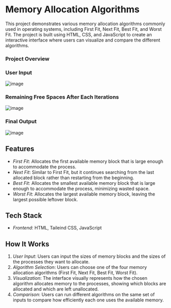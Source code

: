 # Memory Allocation Algorithms

This project demonstrates various memory allocation algorithms commonly used in operating systems, including First Fit, Next Fit, Best Fit, and Worst Fit. The project is built using HTML, CSS, and JavaScript to create an interactive interface where users can visualize and compare the different algorithms.

### Project Overview

### User Input 
![image](https://github.com/user-attachments/assets/4d263c9a-2b91-4650-a64b-93377488a82b)

### Remaining Free Spaces After Each Iterations
![image](https://github.com/user-attachments/assets/6188ba04-f9e6-429d-90b8-3b2240dabf5b)

### Final Output
![image](https://github.com/user-attachments/assets/793e2070-3b11-48d6-b96d-5f01d2c4d19d)


## Features

- *First Fit*: Allocates the first available memory block that is large enough to accommodate the process.
- *Next Fit*: Similar to First Fit, but it continues searching from the last allocated block rather than restarting from the beginning.
- *Best Fit*: Allocates the smallest available memory block that is large enough to accommodate the process, minimizing wasted space.
- *Worst Fit*: Allocates the largest available memory block, leaving the largest possible leftover block.



## Tech Stack

- *Frontend*: HTML, Taileind CSS, JavaScript

## How It Works

1. *User Input*: Users can input the sizes of memory blocks and the sizes of the processes they want to allocate.
2. *Algorithm Selection*: Users can choose one of the four memory allocation algorithms (First Fit, Next Fit, Best Fit, Worst Fit).
3. *Visualization*: The interface visually represents how the chosen algorithm allocates memory to the processes, showing which blocks are allocated and which are left unallocated.
4. *Comparison*: Users can run different algorithms on the same set of inputs to compare how efficiently each one uses the available memory.

